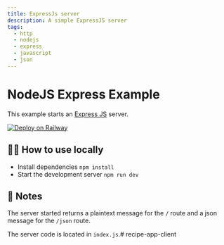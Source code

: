 ```yaml
---
title: ExpressJs server
description: A simple ExpressJS server
tags:
  - http
  - nodejs
  - express
  - javascript
  - json
---
```


# NodeJS Express Example

This example starts an [Express JS](https://expressjs.com/) server.

[![Deploy on Railway](https://railway.app/button.svg)](https://railway.app/template/FZLQ6q?referralCode=ySCnWl)

## 💁‍♀️ How to use locally

- Install dependencies `npm install`
- Start the development server `npm run dev`

## 📝 Notes

The server started returns a plaintext message for the `/` route and a json message for the `/json` route.

The server code is located in `index.js`.# recipe-app-client
